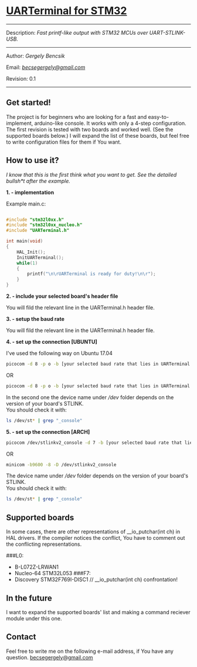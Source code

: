 # [UARTerminal for STM32](https://github.com/errorport/UARTerminal4STM32)
___

Description: _Fast printf-like output with STM32 MCUs over UART-STLINK-USB._

___

Author:	_Gergely Bencsik_

Email:	_[becsegergely@gmail.com](mailto:becsegergely@gmail.com)_

Revision: 0.1
___


## Get started!

The project is for beginners who are looking for a fast and easy-to-implement, arduino-like console. It works with only a 4-step configuration.
The first revision is tested with two boards and worked well. (See the supported boards below.)
I will expand the list of these boards, but feel free to write configuration files for them if You want. 


## How to use it?

_I know that this is the first think what you want to get. See the detailed bullsh*t after the example._

__1. - implementation__

Example main.c:

```c

#include "stm32l0xx.h"
#include "stm32l0xx_nucleo.h"
#include "UARTerminal.h"

int main(void)
{
	HAL_Init();
	InitUARTerminal();
	while(1)
	{
		printf("\n\rUARTerminal is ready for duty!\n\r");
	}
}

```

__2. - include your selected board's header file__

You will fild the relevant line in the UARTerminal.h header file.

__3. - setup the baud rate__

You will fild the relevant line in the UARTerminal.h header file.

__4. - set up the connection [UBUNTU]__

I've used the following way on Ubuntu 17.04

```sh
picocom -d 8 -p o -b [your selected baud rate that lies in UARTerminal.h] /dev/ttyACM0
```
OR

```sh
picocom -d 8 -p o -b [your selected baud rate that lies in UARTerminal.h] /dev/stlinkv2_console

```
In the second one the device name under _/dev_ folder depends on the version of your board's STLINK.  
You should check it with:
```sh
ls /dev/st* | grep "_console"
```
__5. - set up the connection [ARCH]__


```sh
picocom /dev/stlinkv2_console -d 7 -b [your selected baud rate that lies in UARTerminal.h] --parity o 1
```
OR
```sh
minicom -b9600 -8 -D /dev/stlinkv2_console
```

The device name under _/dev_ folder depends on the version of your board's STLINK.  
You should check it with:
```sh
ls /dev/st* | grep "_console"
```


## Supported boards

In some cases, there are other representations of __io_putchar(int ch) 
in HAL drivers. If the compiler notices the conflict, You have to 
comment out the conflicting representations.

###L0:
- B-L072Z-LRWAN1
- Nucleo-64 STM32L053
###F7:
- Discovery STM32F769I-DISC1 // __io_putchar(int ch) confrontation!

## In the future

I want to expand the supported boards' list and making a command reciever module under this one.

## Contact

Feel free to write me on the following e-mail address, if You have any question.
[becsegergely@gmail.com](mailto:becsegergely@gmail.com)

